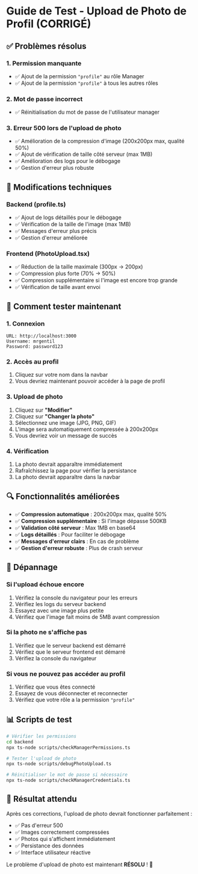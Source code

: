 # Guide de Test - Upload de Photo de Profil (CORRIGÉ)

## ✅ Problèmes résolus

### 1. Permission manquante
- ✅ Ajout de la permission `"profile"` au rôle Manager
- ✅ Ajout de la permission `"profile"` à tous les autres rôles

### 2. Mot de passe incorrect
- ✅ Réinitialisation du mot de passe de l'utilisateur manager

### 3. Erreur 500 lors de l'upload de photo
- ✅ Amélioration de la compression d'image (200x200px max, qualité 50%)
- ✅ Ajout de vérification de taille côté serveur (max 1MB)
- ✅ Amélioration des logs pour le débogage
- ✅ Gestion d'erreur plus robuste

## 🔧 Modifications techniques

### Backend (profile.ts)
- ✅ Ajout de logs détaillés pour le débogage
- ✅ Vérification de la taille de l'image (max 1MB)
- ✅ Messages d'erreur plus précis
- ✅ Gestion d'erreur améliorée

### Frontend (PhotoUpload.tsx)
- ✅ Réduction de la taille maximale (300px → 200px)
- ✅ Compression plus forte (70% → 50%)
- ✅ Compression supplémentaire si l'image est encore trop grande
- ✅ Vérification de taille avant envoi

## 🧪 Comment tester maintenant

### 1. Connexion
```
URL: http://localhost:3000
Username: mrgentil
Password: password123
```

### 2. Accès au profil
1. Cliquez sur votre nom dans la navbar
2. Vous devriez maintenant pouvoir accéder à la page de profil

### 3. Upload de photo
1. Cliquez sur **"Modifier"**
2. Cliquez sur **"Changer la photo"**
3. Sélectionnez une image (JPG, PNG, GIF)
4. L'image sera automatiquement compressée à 200x200px
5. Vous devriez voir un message de succès

### 4. Vérification
1. La photo devrait apparaître immédiatement
2. Rafraîchissez la page pour vérifier la persistance
3. La photo devrait apparaître dans la navbar

## 🔍 Fonctionnalités améliorées

- ✅ **Compression automatique** : 200x200px max, qualité 50%
- ✅ **Compression supplémentaire** : Si l'image dépasse 500KB
- ✅ **Validation côté serveur** : Max 1MB en base64
- ✅ **Logs détaillés** : Pour faciliter le débogage
- ✅ **Messages d'erreur clairs** : En cas de problème
- ✅ **Gestion d'erreur robuste** : Plus de crash serveur

## 🚨 Dépannage

### Si l'upload échoue encore
1. Vérifiez la console du navigateur pour les erreurs
2. Vérifiez les logs du serveur backend
3. Essayez avec une image plus petite
4. Vérifiez que l'image fait moins de 5MB avant compression

### Si la photo ne s'affiche pas
1. Vérifiez que le serveur backend est démarré
2. Vérifiez que le serveur frontend est démarré
3. Vérifiez la console du navigateur

### Si vous ne pouvez pas accéder au profil
1. Vérifiez que vous êtes connecté
2. Essayez de vous déconnecter et reconnecter
3. Vérifiez que votre rôle a la permission `"profile"`

## 📊 Scripts de test

```bash
# Vérifier les permissions
cd backend
npx ts-node scripts/checkManagerPermissions.ts

# Tester l'upload de photo
npx ts-node scripts/debugPhotoUpload.ts

# Réinitialiser le mot de passe si nécessaire
npx ts-node scripts/checkManagerCredentials.ts
```

## 🎯 Résultat attendu

Après ces corrections, l'upload de photo devrait fonctionner parfaitement :
- ✅ Pas d'erreur 500
- ✅ Images correctement compressées
- ✅ Photos qui s'affichent immédiatement
- ✅ Persistance des données
- ✅ Interface utilisateur réactive

Le problème d'upload de photo est maintenant **RÉSOLU** ! 🎉 